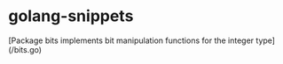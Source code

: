 # golang-snippets

[Package bits implements bit manipulation functions for the integer type] (/bits.go)
